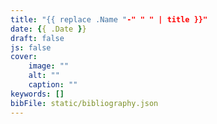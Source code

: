 ```yaml
---
title: "{{ replace .Name "-" " " | title }}"
date: {{ .Date }}
draft: false
js: false
cover:
    image: ""
    alt: ""
    caption: ""
keywords: []
bibFile: static/bibliography.json
---
```

